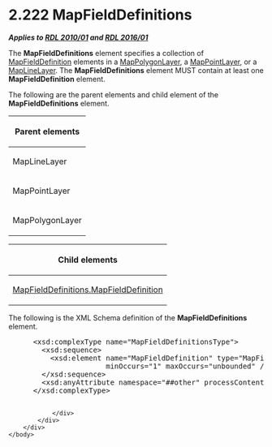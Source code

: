 <html dir="LTR" xmlns:mshelp="http://msdn.microsoft.com/mshelp" xmlns:ddue="http://ddue.schemas.microsoft.com/authoring/2003/5" xmlns:xlink="http://www.w3.org/1999/xlink" xmlns:tool="http://www.microsoft.com/tooltip">
    <head>
        <meta http-equiv="Content-Type" content="text/html; CHARSET=utf-8"></meta>
        <meta name="save" content="history"></meta>
        <title>2.222 MapFieldDefinitions</title>
        <xml>
            <mshelp:toctitle title="2.222 MapFieldDefinitions"></mshelp:toctitle>
            <mshelp:rltitle title="[MS-RDL]: MapFieldDefinitions"></mshelp:rltitle>
            <mshelp:keyword index="A" term="c87b0299-a0e7-4683-b939-6f7aab40eccb"></mshelp:keyword>
            <mshelp:attr name="DCSext.ContentType" value="open specification"></mshelp:attr>
            <mshelp:attr name="AssetID" value="c87b0299-a0e7-4683-b939-6f7aab40eccb"></mshelp:attr>
            <mshelp:attr name="TopicType" value="kbRef"></mshelp:attr>
            <mshelp:attr name="DCSext.Title" value="[MS-RDL]: MapFieldDefinitions" />
        </xml>
    </head>
    <body>
        <div id="header">
            <h1 class="heading">2.222 MapFieldDefinitions</h1>
        </div>
        <div id="mainSection">
            <div id="mainBody">
                <div id="allHistory" class="saveHistory"></div>
                <div id="sectionSection0" class="section" name="collapseableSection">
                    

<p><b><i>Applies to </i></b><a href="3428e690-a348-4ec7-8a6a-8efb42d2cdee.html"><b><i>RDL 2010/01</i></b></a><b><i>
and </i></b><a href="52ce3983-2bfc-4e72-9359-42aaf5fe4509.html"><b><i>RDL 2016/01</i></b></a></p>

<p>The <b>MapFieldDefinitions</b> element specifies a
collection of <a href="6d6cb09e-dd59-4ed5-9041-764fdecd2f6c.html">MapFieldDefinition</a>
elements in a <a href="f54fa273-d9b2-4e49-a896-6001bcda016b.html">MapPolygonLayer</a>,
a <a href="aa1875f4-9842-4672-86d6-306ba5a075aa.html">MapPointLayer</a>, or a <a href="8681b1dc-d73e-4d35-b4fa-f7f459d4a304.html">MapLineLayer</a>. The <b>MapFieldDefinitions</b>
element MUST contain at least one <b>MapFieldDefinition</b> element.</p>

<p>The following are the parent elements and child element of
the <b>MapFieldDefinitions</b> element.</p>

<table>
 <thead>
  <tr>
   <th>
   <p>Parent elements</p>
   </th>
  </tr>
 </thead>
 <tr>
  <td>
  <p>MapLineLayer</p>
  </td>
 </tr>
 <tr>
  <td>
  <p>MapPointLayer</p>
  </td>
 </tr>
 <tr>
  <td>
  <p>MapPolygonLayer</p>
  </td>
 </tr>
</table>

<p> </p>

<table>
 <thead>
  <tr>
   <th>
   <p>Child elements</p>
   </th>
  </tr>
 </thead>
 <tr>
  <td>
  <p><a href="5a578849-3766-422d-8e6f-13c92d6996c2.html">MapFieldDefinitions.MapFieldDefinition</a></p>
  </td>
 </tr>
</table>

<p>The following is the XML Schema definition of the <b>MapFieldDefinitions</b>
element.</p>

<dl>
<dd>
<div><pre> &lt;xsd:complexType name=&quot;MapFieldDefinitionsType&quot;&gt;
   &lt;xsd:sequence&gt;
     &lt;xsd:element name=&quot;MapFieldDefinition&quot; type=&quot;MapFieldDefinitionType&quot; 
                  minOccurs=&quot;1&quot; maxOccurs=&quot;unbounded&quot; /&gt;
   &lt;/xsd:sequence&gt;
   &lt;xsd:anyAttribute namespace=&quot;##other&quot; processContents=&quot;lax&quot; /&gt;
 &lt;/xsd:complexType&gt;
  
</pre></div>
</dd></dl>


                </div>
            </div>
        </div>
    </body>
</html>